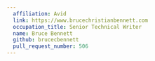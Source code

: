 ```yaml
---
  affiliation: Avid
  link: https://www.brucechristianbennett.com
  occupation_title: Senior Technical Writer
  name: Bruce Bennett
  github: brucecbennett
  pull_request_number: 506
---
```

